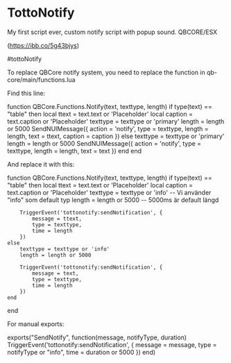 # TottoNotify
My first script ever, custom notify script with popup sound. QBCORE/ESX


(https://ibb.co/5g43bjys)


#tottoNotify

To replace QBCore notify system, you need to replace the function in qb-core/main/functions.lua

Find this line: 

function QBCore.Functions.Notify(text, texttype, length)
    if type(text) == "table" then
        local ttext = text.text or 'Placeholder'
        local caption = text.caption or 'Placeholder'
        texttype = texttype or 'primary'
        length = length or 5000
        SendNUIMessage({
            action = 'notify',
            type = texttype,
            length = length,
            text = ttext,
            caption = caption
        })
    else
        texttype = texttype or 'primary'
        length = length or 5000
        SendNUIMessage({
            action = 'notify',
            type = texttype,
            length = length,
            text = text
        })
    end
end

And replace it with this:

function QBCore.Functions.Notify(text, texttype, length)
    if type(text) == "table" then
        local ttext = text.text or 'Placeholder'
        local caption = text.caption or 'Placeholder'
        texttype = texttype or 'info'  -- Vi använder "info" som default typ
        length = length or 5000  -- 5000ms är default längd

        TriggerEvent('tottonotify:sendNotification', {
            message = ttext,
            type = texttype,
            time = length
        })
    else
        texttype = texttype or 'info'
        length = length or 5000
        
        TriggerEvent('tottonotify:sendNotification', {
            message = text,
            type = texttype,
            time = length
        })
    end
end


For manual exports: 

exports("SendNotify", function(message, notifyType, duration)
    TriggerEvent('tottonotify:sendNotification', {
        message = message,
        type = notifyType or "info",
        time = duration or 5000
    })
end)
